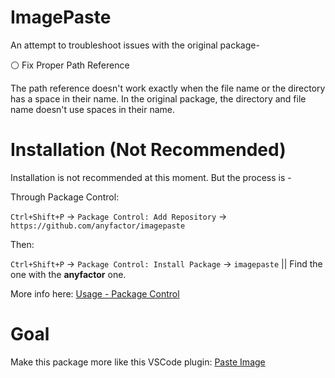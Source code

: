 ImagePaste
==========

An attempt to troubleshoot issues with the original package- 

⚪ Fix Proper Path Reference

The path reference doesn't work exactly when the file name or the directory has a space in their name. In the original package, the directory and file name doesn't use spaces in their name.

# Installation (Not Recommended)

Installation is not recommended at this moment. But the process is - 

Through Package Control:

`Ctrl+Shift+P` -> `Package Control: Add Repository` -> `https://github.com/anyfactor/imagepaste`

Then:

`Ctrl+Shift+P` -> `Package Control: Install Package` -> `imagepaste` || Find the one with the **anyfactor** one.

More info here: [Usage - Package Control](https://packagecontrol.io/docs/usage)

# Goal

Make this package more like this VSCode plugin: [Paste Image](https://marketplace.visualstudio.com/items?itemName=mushan.vscode-paste-image)

